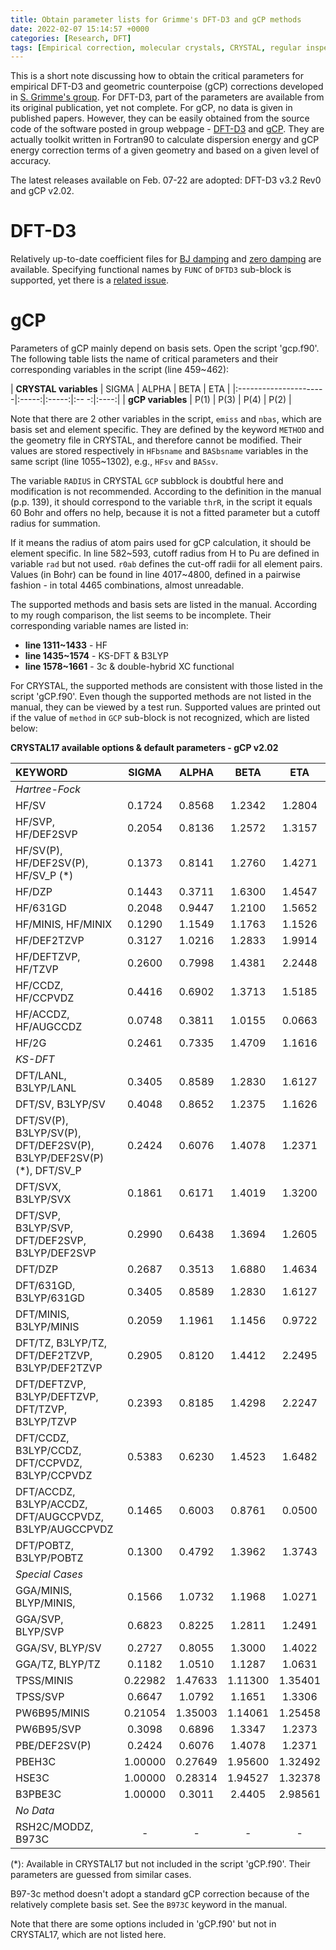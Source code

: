 ```yaml
---
title: Obtain parameter lists for Grimme's DFT-D3 and gCP methods
date: 2022-02-07 15:14:57 +0000
categories: [Research, DFT]
tags: [Empirical correction, molecular crystals, CRYSTAL, regular inspection]
---
```


This is a short note discussing how to obtain the critical parameters for empirical DFT-D3 and geometric counterpoise (gCP) corrections developed in [S. Grimme's group](https://www.chemie.uni-bonn.de/pctc/mulliken-center/grimme/welcome). For DFT-D3, part of the parameters are available from its original publication, yet not complete. For gCP, no data is given in published papers. However, they can be easily obtained from the source code of the software posted in group webpage - [DFT-D3](https://www.chemie.uni-bonn.de/pctc/mulliken-center/software/dft-d3/dft-d3) and [gCP](https://www.chemie.uni-bonn.de/pctc/mulliken-center/software/gcp). They are actually toolkit written in Fortran90 to calculate dispersion energy and gCP energy correction terms of a given geometry and based on a given level of accuracy. 

The latest releases available on Feb. 07-22 are adopted: DFT-D3 v3.2 Rev0 and gCP v2.02. 

# DFT-D3

Relatively up-to-date coefficient files for [BJ damping](https://www.chemie.uni-bonn.de/pctc/mulliken-center/software/dft-d3/functionalsbj) and [zero damping](https://www.chemie.uni-bonn.de/pctc/mulliken-center/software/dft-d3/functionals) are available. Specifying functional names by `FUNC` of `DFTD3` sub-block is supported, yet there is a [related issue](https://spica-vir.github.io/posts/CRYSTAL17-known-issues/). 

# gCP

Parameters of gCP mainly depend on basis sets. Open the script 'gcp.f90'. The following table lists the name of critical parameters and their corresponding variables in the script (line 459~462): 

| **CRYSTAL variables** | SIGMA | ALPHA | BETA | ETA  |
|:----------------------|:-----:|:-----:|:-- -:|:----:|
| **gCP variables**     | P(1)  | P(3)  | P(4) | P(2) |

Note that there are 2 other variables in the script, `emiss` and `nbas`, which are basis set and element specific. They are defined by the keyword `METHOD` and the geometry file in CRYSTAL, and therefore cannot be modified. Their values are stored respectively in `HFbsname` and `BASbsname` variables in the same script (line 1055~1302), e.g., `HFsv` and `BASsv`. 

The variable `RADIUS` in CRYSTAL `GCP` subblock is doubtful here and modification is not recommended. According to the definition in the manual (p.p. 139), it should correspond to the variable `thrR`, in the script it equals 60 Bohr and offers no help, because it is not a fitted parameter but a cutoff radius for summation. 

If it means the radius of atom pairs used for gCP calculation, it should be element specific. In line 582~593, cutoff radius from H to Pu are defined in variable `rad` but not used. `r0ab` defines the cut-off radii for all element pairs. Values (in Bohr) can be found in line 4017~4800, defined in a pairwise fashion - in total 4465 combinations, almost unreadable. 

The supported methods and basis sets are listed in the manual. According to my rough comparison, the list seems to be incomplete. Their corresponding variable names are listed in:

* **line 1311~1433** - HF  
* **line 1435~1574** - KS-DFT & B3LYP  
* **line 1578~1661** - 3c & double-hybrid XC functional  

For CRYSTAL, the supported methods are consistent with those listed in the script 'gCP.f90'. Even though the supported methods are not listed in the manual, they can be viewed by a test run. Supported values are printed out if the value of `method` in `GCP` sub-block is not recognized, which are listed below: 

**CRYSTAL17 available options & default parameters - gCP v2.02**

| KEYWORD                                                              | SIGMA  | ALPHA  | BETA   | ETA    |
|:---------------------------------------------------------------------|:------:|:------:|:------:|:------:|
| *Hartree-Fock*                                                                                           |
| HF/SV                                                                | 0.1724 | 0.8568 | 1.2342 | 1.2804 |
| HF/SVP, HF/DEF2SVP                                                   | 0.2054 | 0.8136 | 1.2572 | 1.3157 |
| HF/SV(P), HF/DEF2SV(P), HF/SV_P (*)                                  | 0.1373 | 0.8141 | 1.2760 | 1.4271 |
| HF/DZP                                                               | 0.1443 | 0.3711 | 1.6300 | 1.4547 |
| HF/631GD                                                             | 0.2048 | 0.9447 | 1.2100 | 1.5652 |
| HF/MINIS, HF/MINIX                                                   | 0.1290 | 1.1549 | 1.1763 | 1.1526 |
| HF/DEF2TZVP                                                          | 0.3127 | 1.0216 | 1.2833 | 1.9914 |
| HF/DEFTZVP, HF/TZVP                                                  | 0.2600 | 0.7998 | 1.4381 | 2.2448 |
| HF/CCDZ, HF/CCPVDZ                                                   | 0.4416 | 0.6902 | 1.3713 | 1.5185 |
| HF/ACCDZ, HF/AUGCCDZ                                                 | 0.0748 | 0.3811 | 1.0155 | 0.0663 |
| HF/2G                                                                | 0.2461 | 0.7335 | 1.4709 | 1.1616 |
| *KS-DFT*                                                                                                 |
| DFT/LANL, B3LYP/LANL                                                 | 0.3405 | 0.8589 | 1.2830 | 1.6127 |
| DFT/SV, B3LYP/SV                                                     | 0.4048 | 0.8652 | 1.2375 | 1.1626 |
| DFT/SV(P), B3LYP/SV(P), DFT/DEF2SV(P), B3LYP/DEF2SV(P) (*), DFT/SV_P | 0.2424 | 0.6076 | 1.4078 | 1.2371 |
| DFT/SVX, B3LYP/SVX                                                   | 0.1861 | 0.6171 | 1.4019 | 1.3200 |
| DFT/SVP, B3LYP/SVP, DFT/DEF2SVP, B3LYP/DEF2SVP                       | 0.2990 | 0.6438 | 1.3694 | 1.2605 |
| DFT/DZP                                                              | 0.2687 | 0.3513 | 1.6880 | 1.4634 |
| DFT/631GD, B3LYP/631GD                                               | 0.3405 | 0.8589 | 1.2830 | 1.6127 |
| DFT/MINIS, B3LYP/MINIS                                               | 0.2059 | 1.1961 | 1.1456 | 0.9722 |
| DFT/TZ, B3LYP/TZ, DFT/DEF2TZVP, B3LYP/DEF2TZVP                       | 0.2905 | 0.8120 | 1.4412 | 2.2495 |
| DFT/DEFTZVP, B3LYP/DEFTZVP, DFT/TZVP, B3LYP/TZVP                     | 0.2393 | 0.8185 | 1.4298 | 2.2247 |
| DFT/CCDZ, B3LYP/CCDZ, DFT/CCPVDZ, B3LYP/CCPVDZ                       | 0.5383 | 0.6230 | 1.4523 | 1.6482 |
| DFT/ACCDZ, B3LYP/ACCDZ, DFT/AUGCCPVDZ, B3LYP/AUGCCPVDZ               | 0.1465 | 0.6003 | 0.8761 | 0.0500 | 
| DFT/POBTZ, B3LYP/POBTZ                                               | 0.1300 | 0.4792 | 1.3962 | 1.3743 |
| *Special Cases*                                                                                          |
| GGA/MINIS, BLYP/MINIS,                                               | 0.1566 | 1.0732 | 1.1968 | 1.0271 |
| GGA/SVP, BLYP/SVP                                                    | 0.6823 | 0.8225 | 1.2811 | 1.2491 |
| GGA/SV, BLYP/SV                                                      | 0.2727 | 0.8055 | 1.3000 | 1.4022 |
| GGA/TZ, BLYP/TZ                                                      | 0.1182 | 1.0510 | 1.1287 | 1.0631 |
| TPSS/MINIS                                                           | 0.22982| 1.47633| 1.11300| 1.35401|
| TPSS/SVP                                                             | 0.6647 | 1.0792 | 1.1651 | 1.3306 |
| PW6B95/MINIS                                                         | 0.21054| 1.35003| 1.14061| 1.25458|
| PW6B95/SVP                                                           | 0.3098 | 0.6896 | 1.3347 | 1.2373 |
| PBE/DEF2SV(P)                                                        | 0.2424 | 0.6076 | 1.4078 | 1.2371 |
| PBEH3C                                                               | 1.00000| 0.27649| 1.95600| 1.32492|
| HSE3C                                                                | 1.00000| 0.28314| 1.94527| 1.32378|
| B3PBE3C                                                              | 1.00000| 0.3011 | 2.4405 | 2.98561|
| *No Data*                                                                                                | 
| RSH2C/MODDZ, B973C                                                   | -      | -      | -      | -      |

(\*): Available in CRYSTAL17 but not included in the script 'gCP.f90'. Their parameters are guessed from similar cases. 

B97-3c method doesn't adopt a standard gCP correction because of the relatively complete basis set. See the `B973C` keyword in the manual. 

Note that there are some options included in 'gCP.f90' but not in CRYSTAL17, which are not listed here. 